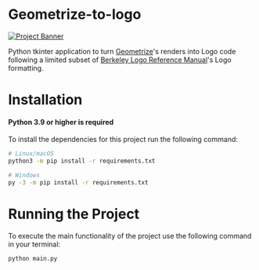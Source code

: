 # Geometrize-to-logo
[![Project Banner](banner.png)](https://https://github.com/Flaks45/Geometrize-to-logo/Assets/geometrize_to_logo_banner.png)

Python tkinter application to turn [Geometrize](https://www.samcodes.co.uk/project/geometrize-haxe-web/)'s renders into Logo code following a limited subset of [Berkeley Logo Reference Manual](https://people.eecs.berkeley.edu/~bh/v2ch14/manual.html)'s Logo formatting.

# Installation
#### Python 3.9 or higher is required
To install the dependencies for this project run the following command:
```bash
# Linux/macOS
python3 -m pip install -r requirements.txt

# Windows
py -3 -m pip install -r requirements.txt
```

# Running the Project
To execute the main functionality of the project use the following command in your terminal:

```bash
python main.py
```